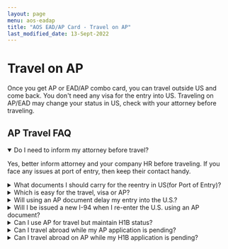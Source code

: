 ```yaml
---
layout: page
menu: aos-eadap
title: "AOS EAD/AP Card - Travel on AP"
last_modified_date: 13-Sept-2022
---
```


# Travel on AP

Once you get AP or EAD/AP combo card, you can travel outside US and come back. You don't need any visa for the entry into US. Traveling on AP/EAD may change your status in US, check with your attorney before traveling.

## AP Travel FAQ

<details open>
<summary>Do I need to inform my attorney before travel?</summary>
<p>Yes, better inform attorney and your company HR before traveling. If you face any issues at port of entry, then keep their contact handy.</p>
</details>

<details>
<summary>What documents I should carry for the reentry in US(for Port of Entry)?</summary>
<p>Most probably officer in port of entry may not ask these docs. But it's advisable to carry all doc relating to employment and USCIS receipts.

1. Salary Slip for the last 2 months, including the latest one
2. Bank statement showing salary being credited to your account
3. Employment offer letter
4. Company ID card (if any)
5. I-485 receipt (Very Important, including dependent)
6. I-140 approval notice (if your employer has shared with you)
7. EAD and AP (Very Important, including dependent)
8. Have your manager or HR phone number handy. In a very rare case, they might contact them to inquire about you. This may happen if they put you for secondary inspection in port of entry
9. Educational certificate
10. Previous work experience letter (if any)
11. Previous L1 / H1B visa 797 approval notice
12. Your dependent previous L2 / H4 extension approval notice (if dependents are traveling with you)</p>
</details>


<details>
<summary>Which is easy for the travel, visa or AP?</summary>
<p>AP is always better for the travel as you don't need to go for a visa stamping. But at port of entry you may have to go twice for the inspection.</p>
</details>

<details>
<summary>Will using an AP document delay my entry into the U.S.?</summary>
<p>Travelers using an advance parole document to enter the U.S. may be taken into secondary inspection, where an officer will confirm that s/he has an adjustment of status application pending. The secondary inspection process can be lengthy, and travelers should allow at least two hours for the process to be completed. 
<a href="https://www.larrabee.com/immigration-law-faqs/advance-parole-travel-document/">ref</a>  
</p>
</details>

<details>
<summary>Will I be issued a new I-94 when I re-enter the U.S. using an AP document?</summary>
<p>Yes. When you re-enter the U.S. pursuant to a valid AP document, you will be issued a new I-94 card in either paper or electronic format.  If entering the U.S. through an air or seaport, you will be provided with an annotated stamp in your passport and you will be directed to download a copy of your I-94 at http://www.cbp.gov/i94. If you are entering the U.S. via a land port of entry, you will continue to be issued a paper I-94 card. You will be paroled into the U.S. for a period of up to one year. Thus, your I-94 card will only be valid for a period not to exceed one year from the date of your entry into the U.S.  Note that this I-94 expiration date is not relevant for status purposes or AP document validity purposes.  Please see the next section regarding maintenance of status while an adjustment of status application is pending with the USCIS. <a href="https://www.larrabee.com/immigration-law-faqs/advance-parole-travel-document/">ref</a>  
</p>
</details>


<details>
<summary>Can I use AP for travel but maintain H1B status?</summary>
<p>Yes, you can do that. You need to keep renewing H1B. Discuss with your attorney before taking a decision. <a href="https://cbkimmigration.com/wp-content/uploads/2017/05/michael-cronin-memo.pdf">Also check</a>
</p>
</details>

<details>
<summary>Can I travel abroad while my AP application is pending?</summary>
<p>No. Departure from the U.S. while an AP application is pending will result in the abandonment and denial of the application. Discuss with your attorney before traveling.</a>
</p>
</details>

<details>
<summary>Can I travel abroad on AP while my H1B application is pending?</summary>
<p>It is not recommended to travel when H1B is pending but if you still need to travel then there is a way. Discuss with your attorney for that option.</a>
</p>
</details>




